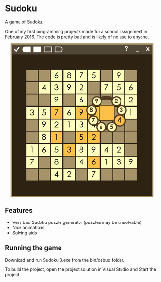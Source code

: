 # Sudoku

A game of Sudoku.

One of my first programming projects made for a school assignment in February 2016. The code is pretty bad and is likely of no use to anyone. 

<div align="center">
	<img src="images/preview.png"></div>
</div>

## Features

- Very bad Sudoku puzzle generator (puzzles may be unsolvable)
- Nice animations
- Solving aids

## Running the game

Download and run [Sudoku 3.exe](<Sudoku 3/bin/debug/Sudoku 3.exe>) from the bin/debug folder.

To build the project, open the project solution in Visual Studio and Start the project.